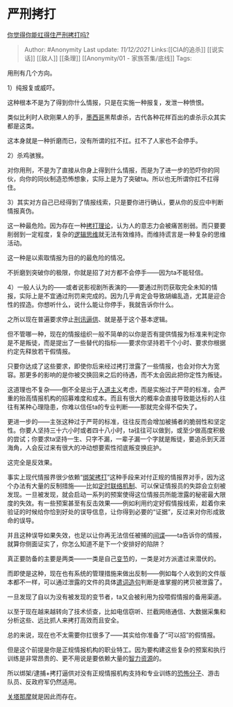 # 严刑拷打
[你觉得你能扛得住严刑拷打吗?](https://www.zhihu.com/question/437390331/answer/2261273889)

> Author: #Anonymity
> Last update: *11/12/2021*
> Links:[[CIA的追杀]] [[说实话]] [[敌人]] [[条理]] [[Anonymity/01 - 家族答集/底线]]
> Tags:

用刑有几个方向。

1）纯报复或威吓。

这种根本不是为了得到你什么情报，只是在实施一种报复，发泄一种愤恨。

类似比利时人砍刚果人的手，[墨西哥](https://www.zhihu.com/search?q=%E5%A2%A8%E8%A5%BF%E5%93%A5&search_source=Entity&hybrid_search_source=Entity&hybrid_search_extra=%7B%22sourceType%22%3A%22answer%22%2C%22sourceId%22%3A2261273889%7D)黑帮虐杀，古代各种花样百出的虐杀示众其实都是这类。

这本身就是一种折磨而已，没有所谓的扛不扛。扛不了人家也不会停手。

2）杀鸡骇猴。

对你用刑，不是为了直接从你身上得到什么情报，而是为了进一步的恐吓你的同伙，向你的同伙制造恐怖想象，实际上是为了突破ta。所以也无所谓你扛不扛得住。

3）其实对方自己已经得到了情报线索，只是要你进行确认，要从你的反应中判断情报真伪。

这一种最危险。因为存在一种[拷打理论](https://www.zhihu.com/search?q=%E6%8B%B7%E6%89%93%E7%90%86%E8%AE%BA&search_source=Entity&hybrid_search_source=Entity&hybrid_search_extra=%7B%22sourceType%22%3A%22answer%22%2C%22sourceId%22%3A2261273889%7D)，认为人的意志力会被痛苦削弱。而只要要削弱到一定程度，复杂的[逻辑思维](https://www.zhihu.com/search?q=%E9%80%BB%E8%BE%91%E6%80%9D%E7%BB%B4&search_source=Entity&hybrid_search_source=Entity&hybrid_search_extra=%7B%22sourceType%22%3A%22answer%22%2C%22sourceId%22%3A2261273889%7D)就无法有效维持。而维持谎言是一种复杂的思维活动。

这一种是以索取情报为目的的最危险的情况。

不折磨到突破你的极限，你就是招了对方都不会停手——因为ta不能轻信。

4）一般人认为的——或者说影视剧所表演的——要通过刑罚获取完全未知的情报，实际上是不宜通过刑罚来完成的。因为几乎肯定会导致胡编乱造，尤其是迎合性的捏造。你想听什么，说什么能让你停手，我就告诉你什么。

之所以现在普遍要求停止[刑讯逼供](https://www.zhihu.com/search?q=%E5%88%91%E8%AE%AF%E9%80%BC%E4%BE%9B&search_source=Entity&hybrid_search_source=Entity&hybrid_search_extra=%7B%22sourceType%22%3A%22answer%22%2C%22sourceId%22%3A2261273889%7D)、就是基于这个基本逻辑。

但不管哪一种，现在的情报组织一般不简单的以你是否有提供情报为标准来判定你是不是叛徒，而是提出了一些替代的指标——要求你坚持若干个小时、要求你根据约定先释放若干假情报。

只要你达成了这些要求，即使你后来经过拷打泄露了一些情报，也会对你大为宽容。那更多的影响的是你被交换回来之后的待遇，而不太会因此把你定性为叛徒。

这道理也不复杂——倒不全是出于[人道主义](https://www.zhihu.com/search?q=%E4%BA%BA%E9%81%93%E4%B8%BB%E4%B9%89&search_source=Entity&hybrid_search_source=Entity&hybrid_search_extra=%7B%22sourceType%22%3A%22answer%22%2C%22sourceId%22%3A2261273889%7D)考虑，而是实施过于严苛的标准，会严重的抬高情报机构的招募难度和成本。而且有很大的概率会直接导致能达标的人往往有某种心理隐患，你难以信任ta的专业判断——那就完全得不偿失了。

更进一步的——主张这种过于严苛的标准，往往反而会增加被捕者的脆弱性和坚定性。你要人坚持三十六小时或者四十八小时，ta往往可以做到，或至少做高度积极的尝试；你要求ta坚持一生、只字不漏，一辈子漏一个字就是叛徒，要追杀到天涯海角，人会反过来有很大的冲动想要索性彻底叛变换庇护。

这完全是反效果。

事实上现代情报界很少依赖“[绑架拷打](https://www.zhihu.com/search?q=%E7%BB%91%E6%9E%B6%E6%8B%B7%E6%89%93&search_source=Entity&hybrid_search_source=Entity&hybrid_search_extra=%7B%22sourceType%22%3A%22answer%22%2C%22sourceId%22%3A2261273889%7D)”这种手段来对付正规的情报界对手，因为这个办法有大量的反制措施——比如[定时联络机制](https://www.zhihu.com/search?q=%E5%AE%9A%E6%97%B6%E8%81%94%E7%BB%9C%E6%9C%BA%E5%88%B6&search_source=Entity&hybrid_search_source=Entity&hybrid_search_extra=%7B%22sourceType%22%3A%22answer%22%2C%22sourceId%22%3A2261273889%7D)、可以保证情报员的失踪会立刻被发现。一旦被发现，就会启动一系列的预案使得这位情报员所能泄露的秘密最大限度的失效。有一些预案甚至有反击效果——例如利用约定好假情报线索，趁着你来验证的时候给你恰到好处的误导信息，让你得到必要的“证据”，反过来对你形成致命的误导。

并且这种误导如果失效，也足以让你再无法信任被捕的[间谍](https://www.zhihu.com/search?q=%E9%97%B4%E8%B0%8D&search_source=Entity&hybrid_search_source=Entity&hybrid_search_extra=%7B%22sourceType%22%3A%22answer%22%2C%22sourceId%22%3A2261273889%7D)——ta告诉你的情报，就算你侧面证实了，你怎么知道不是下一个安排好的陷阱？

真正要防备的主要是两类——一类是自己[变节](https://www.zhihu.com/search?q=%E5%8F%98%E8%8A%82&search_source=Entity&hybrid_search_source=Entity&hybrid_search_extra=%7B%22sourceType%22%3A%22answer%22%2C%22sourceId%22%3A2261273889%7D)的，一类是对方派遣过来潜伏的。

而即使是这种，现在也有系统的管理措施来做出反制——例如每个人收到的文件版本都不一样，可以通过泄露的文件的具体[遣词造句](https://www.zhihu.com/search?q=%E9%81%A3%E8%AF%8D%E9%80%A0%E5%8F%A5&search_source=Entity&hybrid_search_source=Entity&hybrid_search_extra=%7B%22sourceType%22%3A%22answer%22%2C%22sourceId%22%3A2261273889%7D)判断是谁掌握的拷贝被泄露了。

一旦发现了自以为没有被发现的变节者，ta又会被利用为投喂假情报的备用渠道。

以至于现在越来越转向了技术侦查，比如电信窃听、拦截网络通信、大数据采集和分析这些、远比抓人来拷打高效而且安全。

总的来说，现在也不太需要你扛很多了——其实给你准备了“可以招”的假情报。

但是这个前提是你是正规情报机构的职业特工。因为要构建这些复杂的预案和执行训练是非常昂贵的、更不用说是要依赖大量的[智力资源](https://www.zhihu.com/search?q=%E6%99%BA%E5%8A%9B%E8%B5%84%E6%BA%90&search_source=Entity&hybrid_search_source=Entity&hybrid_search_extra=%7B%22sourceType%22%3A%22answer%22%2C%22sourceId%22%3A2261273889%7D)的。

所以绑架/逮捕+拷打逼供对没有正规情报机构支持和专业训练的[恐怖分子](https://www.zhihu.com/search?q=%E6%81%90%E6%80%96%E5%88%86%E5%AD%90&search_source=Entity&hybrid_search_source=Entity&hybrid_search_extra=%7B%22sourceType%22%3A%22answer%22%2C%22sourceId%22%3A2261273889%7D)、游击队员、反政府军仍然适用。

[关塔那摩](https://www.zhihu.com/search?q=%E5%85%B3%E5%A1%94%E9%82%A3%E6%91%A9&search_source=Entity&hybrid_search_source=Entity&hybrid_search_extra=%7B%22sourceType%22%3A%22answer%22%2C%22sourceId%22%3A2261273889%7D)就是因此而存在。

